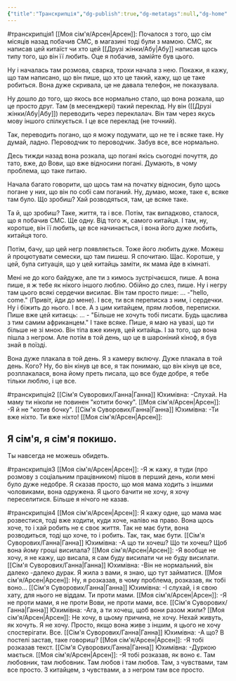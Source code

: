 ```yaml
---
{"title":"Транскрипція","dg-publish":true,"dg-metatags":null,"dg-home":null,"permalink":"/transkripcziya/","dgPassFrontmatter":true,"noteIcon":""}
---
```


#транскрипція1
[[Моя сім'я/Арсен\|Арсен]]:
Почалося з того, що сім місяців назад побачив СМС, в магазині тоді були з мамою. СМС, як написав цей китаїст чи хто цей [[Друзі жінки/Абу\|Абу]] написав щось типу того, що він її  любить. Оце я побачив, замійте був цього. 

Ну і началась там розмова,  сварка, трохи начала з нею. Покажи, я кажу, що там написано, що він пише, що хто це такий, кажу, що це таке робиться. Вона дуже скривала, це не давала телефон, не показувала. 

Ну дошло до того, що якось все нормально стало, що вона розкала, що це просто друг. Там (в месенджері) такий переклад. Ну він ([[Друзі жінки/Абу\|Абу]]) переводить через переклалач. Він там через якусь мову іншого спілкується. І  це все переклад (не точний). 

Так, переводить погано, що я можу подумати, що не те і всяке таке. Ну думай, ладно. Пероводчик то пероводчик. Забув все, все нормально. 

Десь тижди назад вона розкала, що погані якісь сьогодні почуття, до тато, вже, до Вови, що вже відносини погані. Думають, в чому проблема, що таке питаю. 

Начала багато говорити, що щось там на початку відносин, було щось погане у них, що він по собі сам поганий. Ну, думаю, може, таке є, всяке там було. Що зробиш? Хай розводяться, там, це всяке таке. 

Та й, що зробиш? Таке, життя, та і все. Потім, так випадково, сталося, що я побачив СМС. Ще одну. Від того ж, самого китайця. І там, ну, коротше, він її любить,  це все начинається, і вона його дуже любить, китайця того. 

Потім, бачу, що цей негр появляється. Тоже його любить дуже. Можеш й процютувати семески, що там пишеш. Я спочитаю. Щас. Коротше, у цей, була ситуація, що у цей китайць заміти, як мама йде в кімнаті. 

Мені не до кого байдуже, але ти з кимось зустрічаєшся, пише. А вона пише, я ж тебе як нікого іншого люблю. Обійно до слез, пише. Ну і негру там цього всякі сердечки висилає. Він там просто пише: ... -"hello, come." (Привіт, йди до мене). І все, ти вся переписка з ним, і сердечки. Ну і біжить до нього. І все. А з цим китайцем, прям любов, переписки. Пише вже цей китаєць: ... - "Більше не хочуть тобі писати. Будь щаслива з тим самим африканцем."  І таке всяке. Пише, я маю на увазі, що ти більше не зі мною. Він тіпа вже кинув, цей китайць. І за того, що вона пішла з негром. Але потім в той день, що це в шароніний кіноф, я був знай в поїзді. 

Вона дуже плакала в той день. Я з камеру включу. Дуже плакала в той день. Кого? Ну, бо він кінув це все, я так понимаю, що він кінув це все, розплакалася, вона йому преть писала, що все буде добре, я тебе тільки люблю, і це все. 

#транскрипція2 
[[Сім'я Суворових/Ганна\|Ганна]] Юхимівна:
-Слухай. На маму ти ніколи не повинен "котити бочку". 
[[Моя сім'я/Арсен\|Арсен]]:
-Я й не "котив бочку".
[[Сім'я Суворових/Ганна\|Ганна]] Юхимівна:
-Ти вже ніхто. Ти вже ніхто! 
[[Моя сім'я/Арсен\|Арсен]]:
## Я сім'я, я сім'я покишо.

Ты навсегда не можешь обидеть. 

#транскрипція3
[[Моя сім'я/Арсен\|Арсен]]:
-Я ж кажу, я туди (про розмову з соціальним працівником) пішов в перший день, коли мені було дуже недобре. Я сказав просто, що моя мама ходить з іншими чоловиками, вона одружена. Я цього бачити не хочу, я хочу переселитися. Більше я нічого не казав. 

#транскрипція4
[[Моя сім'я/Арсен\|Арсен]]:
Я кажу одне, що мама має розвестися, тоді вже ходити, куди хоче, наліво на право. Вона щось хоче, то і хай робить не є своє життя. Так не має бути, вона розводиться, тоді що хоче, то і робить. Так, так, має бути. 
[[Сім'я Суворових/Ганна\|Ганна]] Юхимівна:
-А що ти хочеш? Що ти хочеш? Щоб вона йому гроші висилала? 
[[Моя сім'я/Арсен\|Арсен]]:
-Я вообще не хочу, я не кажу, що висала, я сам буду висилати чи не буду висилати.
[[Сім'я Суворових/Ганна\|Ганна]] Юхимівна:
-Він не нормальний, він далеко -далеко дурак. Я жила з вами, я знаю, що тут займатися. 
[[Моя сім'я/Арсен\|Арсен]]:
Ну, я розказав, в чому проблема, розказав, як тобі воно...
[[Сім'я Суворових/Ганна\|Ганна]] Юхимівна:
-І слухай, і я свою хату, для нього не віддам. Ти проти мами.
[[Моя сім'я/Арсен\|Арсен]]:
-Я не проти мами, я не проти Вови, не проти мами, все. 
[[Сім'я Суворових/Ганна\|Ганна]] Юхимівна:
-Ага, а ти хочеш, щоб вони разом жили? 
[[Моя сім'я/Арсен\|Арсен]]:
Не хочу, в цьому причина, не хочу. Нехай живуть, як хочуть. Я не хочу. Просто, якщо вона живе з іншим, я цього не хочу спостерігати. Все. 
[[Сім'я Суворових/Ганна\|Ганна]] Юхимівна:
-А що? В постелі застав, таке говориш? 
[[Моя сім'я/Арсен\|Арсен]]:
-Я тобі розказав текст. 
[[Сім'я Суворових/Ганна\|Ганна]] Юхимівна:
-Дуркою мається. 
[[Моя сім'я/Арсен\|Арсен]]:
-Я тобі розказав, як воно є. Там любовник, там любовник. Там любов і там любов. Там, з чувствами, там все просто. З китайцем, з чувствами, а з негром там все просто. 


